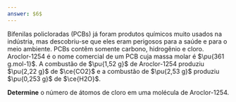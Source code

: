 ```yaml
---
answer: $6$
---
```


Bifenilas policloradas (PCBs) já foram produtos químicos muito usados na indústria, mas descobriu-se que eles eram perigosos para a saúde e para o meio ambiente. PCBs contêm somente carbono, hidrogênio e cloro. Aroclor-1254 é o nome comercial de um PCB cuja massa molar é $\pu{361 g.mol-1}$. A combustão de $\pu{1,52 g}$ de Aroclor-1254 produziu $\pu{2,22 g}$ de $\ce{CO2}$ e a combustão de $\pu{2,53 g}$ produziu $\pu{0,253 g}$ de $\ce{H2O}$.

**Determine** o número de átomos de cloro em uma molécula de Aroclor-1254.